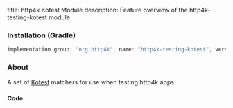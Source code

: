 title: http4k Kotest Module
description: Feature overview of the http4k-testing-kotest module

### Installation (Gradle)

```groovy
implementation group: "org.http4k", name: "http4k-testing-kotest", version: "4.37.0.0"
```

### About

A set of [Kotest] matchers for use when testing http4k apps.

#### Code [<img class="octocat"/>](https://github.com/http4k/http4k/blob/master/src/docs/guide/reference/kotest/example.kt)

<script src="https://gist-it.appspot.com/https://github.com/http4k/http4k/blob/master/src/docs/guide/reference/kotest/example.kt"></script>

[http4k]: https://http4k.org
[kotest]: https://github.com/kotest/kotest
